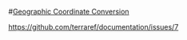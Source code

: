 #[Geographic Coordinate Conversion](https://github.com/terraref/documentation/blob/version1/spatial-reference-system-data.md)



https://github.com/terraref/documentation/issues/7
